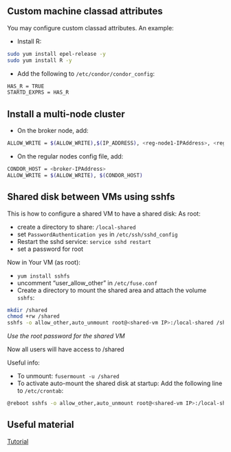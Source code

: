 Custom machine classad attributes
----------------------------------
You may configure custom classad attributes. An example:

* Install R:
```bash
sudo yum install epel-release -y
sudo yum install R -y
```
* Add the following to ``/etc/condor/condor_config``:
```bash
HAS_R = TRUE
STARTD_EXPRS = HAS_R
```
Install a multi-node cluster
-----------------------------
* On the broker node, add:
```bash
ALLOW_WRITE = $(ALLOW_WRITE),$(IP_ADDRESS), <reg-node1-IPAddress>, <reg-node2-IPAddress>, ...
```
* On the regular nodes config file, add:
```bash
CONDOR_HOST = <broker-IPAddress>
ALLOW_WRITE = $(ALLOW_WRITE), $(CONDOR_HOST)
```
Shared disk between VMs using sshfs
------------------------------------
This is how to configure a shared VM to have a shared disk:
As root:
- create a directory to share: ``/local-shared``
- set ``PasswordAuthentication yes`` in ``/etc/ssh/sshd_config``
- Restart the sshd service: ``service sshd restart``
- set a password for root

Now in Your VM (as root):
* ``yum install sshfs``
* uncomment “user_allow_other” in ``/etc/fuse.conf``
* Create a directory to mount the shared area and attach the volume ``sshfs``:
```bash
mkdir /shared
chmod +rw /shared
sshfs -o allow_other,auto_unmount root@<shared-vm IP>:/local-shared /shared
```
*Use the root password for the shared VM*

Now all users will have access to /shared 

Useful info:
* To unmount: ``fusermount -u /shared``
* To activate auto-mount the shared disk at startup: 
Add the following line to ``/etc/crontab``: 
```bash
@reboot sshfs -o allow_other,auto_unmount root@<shared-vm IP>:/local-shared /shared 
```
Useful material
----------------
[Tutorial](http://research.cs.wisc.edu/htcondor/tutorials/fermi-2005/)
